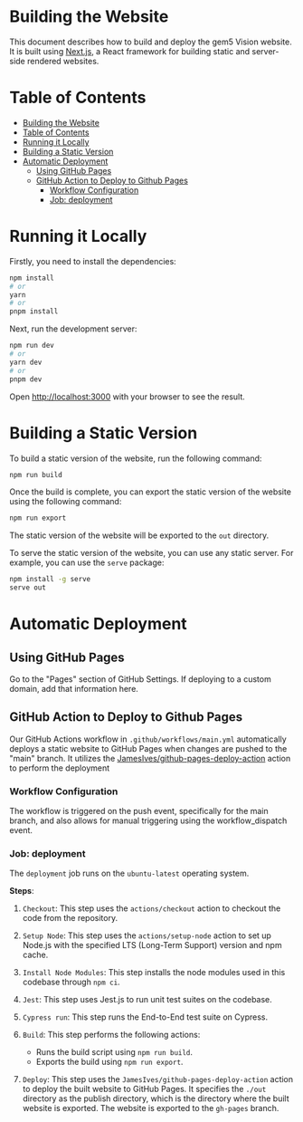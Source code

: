 # Building the Website

This document describes how to build and deploy the gem5 Vision website. It is built using [Next.js](https://nextjs.org/), a React framework for building static and server-side rendered websites.
# Table of Contents
- [Building the Website](#building-the-website)
- [Table of Contents](#table-of-contents)
- [Running it Locally](#running-it-locally)
- [Building a Static Version](#building-a-static-version)
- [Automatic Deployment](#automatic-deployment)
  - [Using GitHub Pages](#using-github-pages)
  - [GitHub Action to Deploy to Github Pages](#github-action-to-deploy-to-github-pages)
    - [Workflow Configuration](#workflow-configuration)
    - [Job: deployment](#job-deployment)

# Running it Locally

Firstly, you need to install the dependencies:

```bash
npm install
# or
yarn
# or
pnpm install
```

Next, run the development server:

```bash
npm run dev
# or
yarn dev
# or
pnpm dev
```

Open [http://localhost:3000](http://localhost:3000) with your browser to see the result.

# Building a Static Version

To build a static version of the website, run the following command:

```bash
npm run build
```

Once the build is complete, you can export the static version of the website using the following command:

```bash
npm run export
```

The static version of the website will be exported to the `out` directory.

To serve the static version of the website, you can use any static server. For example, you can use the `serve` package:

```bash
npm install -g serve
serve out
```

# Automatic Deployment

## Using GitHub Pages

Go to the "Pages" section of GitHub Settings. If deploying to a custom domain, add that information here.

## GitHub Action to Deploy to Github Pages

Our GitHub Actions workflow in `.github/workflows/main.yml` automatically deploys a static website to GitHub Pages when changes are pushed to the "main" branch. It utilizes the [JamesIves/github-pages-deploy-action](https://github.com/marketplace/actions/deploy-to-github-pages) action to perform the deployment

### Workflow Configuration

The workflow is triggered on the push event, specifically for the main branch, and also allows for manual triggering using the workflow_dispatch event.

### Job: deployment

The `deployment` job runs on the `ubuntu-latest` operating system.

**Steps**:

1. `Checkout`: This step uses the `actions/checkout` action to checkout the code from the repository.
2. `Setup Node`: This step uses the `actions/setup-node` action to set up Node.js with the specified LTS (Long-Term Support) version and npm cache.
3. `Install Node Modules`: This step installs the node modules used in this codebase through `npm ci`.
4. `Jest`: This step uses Jest.js to run unit test suites on the codebase.
5. `Cypress run`: This step runs the End-to-End test suite on Cypress.
6. `Build`: This step performs the following actions:

    - Runs the build script using `npm run build`.
    - Exports the build using `npm run export`.

7. `Deploy`: This step uses the `JamesIves/github-pages-deploy-action` action to deploy the built website to GitHub Pages. It specifies the `./out` directory as the publish directory, which is the directory where the built website is exported. The website is exported to the `gh-pages` branch.
